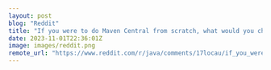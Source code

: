 ```yaml
---
layout: post
blog: "Reddit"
title: "If you were to do Maven Central from scratch, what would you change?"
date: 2023-11-01T22:36:01Z
image: images/reddit.png
remote_url: "https://www.reddit.com/r/java/comments/17locau/if_you_were_to_do_maven_central_from_scratch_what/"
---
```

